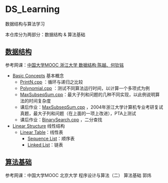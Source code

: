 # DS_Learning
数据结构与算法学习

本仓库分为两部分：数据结构 & 算法基础

## [数据结构](./Data%20Structure/)

  参考网课：[中国大学MOOC 浙江大学 数据结构 陈越、何钦铭](https://www.icourse163.org/course/ZJU-93001)

+ [Basic Concepts](./Data%20Structure/Basic%20Concepts/) 基本概念
  + [PrintN.cpp](./Data%20Structure/Basic%20Concepts/01-PrintN.cpp) ：循环与递归之比较
  + [Polynomial.cpp](./Data%20Structure/Basic%20Concepts/02-Polynomial.cpp) ：测试不同算法运行时间，以计算一个多项式为例
  + [MaxSubseqSum.cpp](./Data%20Structure/Basic%20Concepts/03-MaxSubseqSum.cpp)：最大子列和问题的几种不同实现，以此例说明算法的时间复杂度
  + 课后作业：[MaxSubseqSum.cpp](./Data%20Structure/Basic%20Concepts/04-MaxSubseqSum.cpp) ，2004年浙江大学计算机专业考研复试真题，最大子列和问题（在上面的一项上改进），PTA上测试
  + 课后作业：[BinarySearch.cpp](./Data%20Structure/Basic%20Concepts/05-BinarySearch.cpp) ，二分查找
+ [Linear Structure](./Data%20Structure/Linear%20Structure/) 线性结构
  + [Linear Table](./Data%20Structure/Linear%20Structure/Linear%20Table)：线性表
    + [Sequence List](./Data%20Structure/Linear%20Structure/Linear%20Table/Sequence%20List)：顺序表
    + [Linked List](./Data%20Structure/Linear%20Structure/Linear%20Table/Linked%20List)：链表




## [算法基础](./Algorithm%20Basic)

  参考网课：中国大学MOOC 北京大学 程序设计与算法（二） 算法基础 郭炜